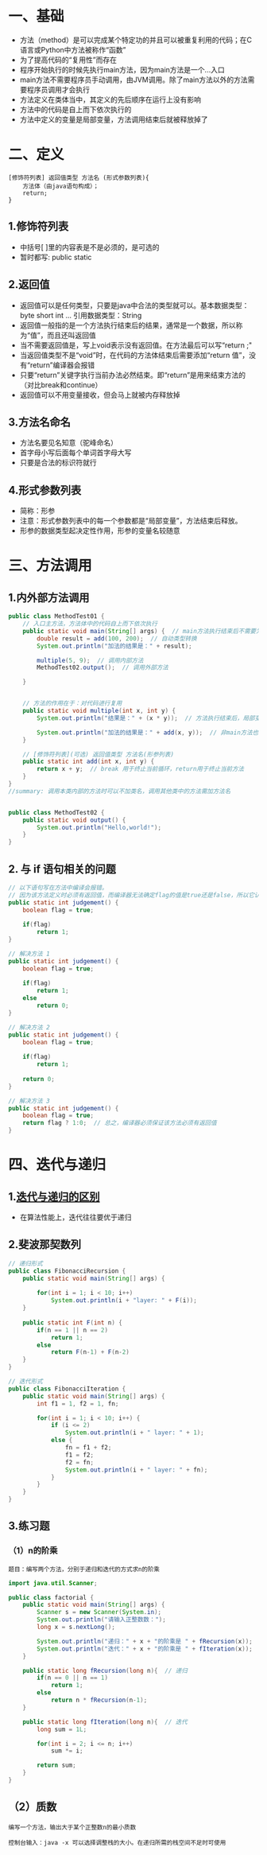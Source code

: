 # 一、基础 

- 方法（method）是可以完成某个特定功的并且可以被重复利用的代码；在C语言或Python中方法被称作“函数”
- 为了提高代码的“复用性”而存在
- 程序开始执行的时候先执行main方法，因为main方法是一个...入口
- main方法不需要程序员手动调用，由JVM调用。除了main方法以外的方法需要程序员调用才会执行
- 方法定义在类体当中，其定义的先后顺序在运行上没有影响
- 方法中的代码是自上而下依次执行的
- 方法中定义的变量是局部变量，方法调用结束后就被释放掉了

# 二、定义

```
[修饰符列表] 返回值类型 方法名 (形式参数列表){
    方法体（由java语句构成）；
    return;
}
```

## 1.修饰符列表

- 中括号[ ]里的内容表是不是必须的，是可选的
- 暂时都写: public static


## 2.返回值

- 返回值可以是任何类型，只要是java中合法的类型就可以。基本数据类型：byte short int ... 引用数据类型：String
- 返回值一般指的是一个方法执行结束后的结果，通常是一个数据，所以称为“值”，而且还叫返回值
- 当不需要返回值是，写上void表示没有返回值。在方法最后可以写“return ;"
- 当返回值类型不是“void”时，在代码的方法体结束后需要添加“return 值”，没有“return”编译器会报错
- 只要“return”关键字执行当前办法必然结束。即“return”是用来结束方法的（对比break和continue）
- 返回值可以不用变量接收，但会马上就被内存释放掉

## 3.方法名命名

- 方法名要见名知意（驼峰命名）
- 首字母小写后面每个单词首字母大写
- 只要是合法的标识符就行

## 4.形式参数列表
- 简称：形参
- 注意：形式参数列表中的每一个参数都是“局部变量”，方法结束后释放。
- 形参的数据类型起决定性作用，形参的变量名较随意

# 三、方法调用

## 1.内外部方法调用

```java
public class MethodTest01 {
    // 入口主方法，方法体中的代码自上而下依次执行
    public static void main(String[] args) {  // main方法执行结束后不需要为JVM返回结果，所以返回值类型为"void"
        double result = add(100, 200);  // 自动类型转换
        System.out.println("加法的结果是：" + result);

        multiple(5, 9);  // 调用内部方法
        MethodTest02.output();  // 调用外部方法

    }


    // 方法的作用在于：对代码进行复用
    public static void multiple(int x, int y) {
        System.out.println("结果是：" + (x * y));  // 方法执行结束后，局部变量占用的内存会自动释放

        System.out.println("加法的结果是：" + add(x, y));  // 非main方法也可调用其他方法
    }

    // [修饰符列表](可选) 返回值类型 方法名(形参列表)
    public static int add(int x, int y) {
        return x + y;  // break 用于终止当前循环，return用于终止当前方法
    }
}
//summary: 调用本类内部的方法时可以不加类名，调用其他类中的方法需加方法名

```

```java

public class MethodTest02 {
    public static void output() {
        System.out.println("Hello,world!");
    }
}

```

## 2. 与 if 语句相关的问题

```java
// 以下语句写在方法中编译会报错。
// 因为该方法定义时必须有返回值，而编译器无法确定flag的值是true还是false，所以它认为if(flag)可能不执行
public static int judgement() {
    boolean flag = true;
    
    if(flag)
        return 1;
}

// 解决方法 1
public static int judgement() {
    boolean flag = true;
    
    if(flag)
        return 1;
    else
        return 0;
}

// 解决方法 2
public static int judgement() {
    boolean flag = true;
    
    if(flag)
        return 1;
    
    return 0;
}

// 解决方法 3
public static int judgement() {
    boolean flag = true;
    return flag ? 1:0;  // 总之，编译器必须保证该方法必须有返回值
}
```

# 四、迭代与递归

## 1.[迭代与递归的区别](https://www.jianshu.com/p/32bcc45efd32)
- 在算法性能上，迭代往往要优于递归

## 2.斐波那契数列

```java
// 递归形式
public class FibonacciRecursion {
    public static void main(String[] args) {
    
        for(int i = 1; i < 10; i++)
            System.out.println(i + "layer: " + F(i));
    }
    
    public static int F(int n) {
        if(n == 1 || n == 2)
            return 1;
        else
            return F(n-1) + F(n-2)
    }
}

```

```java
// 迭代形式
public class FibonacciIteration {
    public static void main(String[] args) {
        int f1 = 1, f2 = 1, fn;

        for(int i = 1; i < 10; i++) {
            if (i <= 2)
                System.out.println(i + " layer: " + 1);
            else {
                fn = f1 + f2;
                f1 = f2;
                f2 = fn;
                System.out.println(i + " layer: " + fn);
            }
        }    
    }
}
```

## 3.练习题

### （1）n的阶乘

```
题目：编写两个方法，分别于递归和迭代的方式求n的阶乘
```

```java
import java.util.Scanner;

public class factorial {
    public static void main(String[] args) {
        Scanner s = new Scanner(System.in);
        System.out.println("请输入正整数数：");
        long x = s.nextLong();

        System.out.println("递归：" + x + "的阶乘是 " + fRecursion(x));
        System.out.println("迭代：" + x + "的阶乘是 " + fIteration(x));
    }

    public static long fRecursion(long n){  // 递归
        if(n == 0 || n == 1)
            return 1;
        else
            return n * fRecursion(n-1);
    }

    public static long fIteration(long n){  // 迭代
        long sum = 1L;

        for(int i = 2; i <= n; i++)
            sum *= i;

        return sum;
    }
}

```

## （2）质数

```
编写一个方法，输出大于某个正整数n的最小质数
```


```
控制台输入：java -x 可以选择调整栈的大小。在递归所需的栈空间不足时可使用
```
